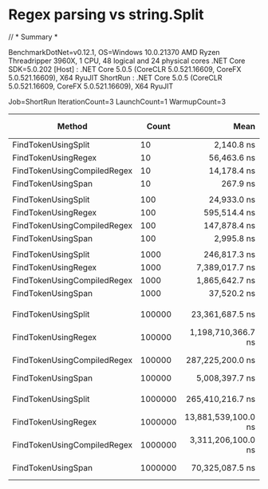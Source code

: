 # Regex parsing vs string.Split

// * Summary *

BenchmarkDotNet=v0.12.1, OS=Windows 10.0.21370
AMD Ryzen Threadripper 3960X, 1 CPU, 48 logical and 24 physical cores
.NET Core SDK=5.0.202
  [Host]   : .NET Core 5.0.5 (CoreCLR 5.0.521.16609, CoreFX 5.0.521.16609), X64 RyuJIT
  ShortRun : .NET Core 5.0.5 (CoreCLR 5.0.521.16609, CoreFX 5.0.521.16609), X64 RyuJIT

Job=ShortRun  IterationCount=3  LaunchCount=1
WarmupCount=3

|                      Method |   Count |                Mean |               Error |           StdDev | Ratio | RatioSD |      Gen 0 |     Gen 1 | Gen 2 |   Allocated |
|---------------------------- |-------- |--------------------:|--------------------:|-----------------:|------:|--------:|-----------:|----------:|------:|------------:|
|         FindTokenUsingSplit |      10 |          2,140.8 ns |           542.90 ns |         29.76 ns |  1.00 |    0.00 |     0.4997 |         - |     - |      4200 B |
|         FindTokenUsingRegex |      10 |         56,463.6 ns |         3,335.08 ns |        182.81 ns | 26.38 |    0.36 |     0.3052 |         - |     - |      2792 B |
| FindTokenUsingCompiledRegex |      10 |         14,178.4 ns |           672.71 ns |         36.87 ns |  6.62 |    0.10 |     0.3204 |         - |     - |      2792 B |
|          FindTokenUsingSpan |      10 |            267.9 ns |            71.94 ns |          3.94 ns |  0.13 |    0.00 |          - |         - |     - |           - |
|                             |         |                     |                     |                  |       |         |            |           |       |             |
|         FindTokenUsingSplit |     100 |         24,933.0 ns |        55,186.06 ns |      3,024.93 ns |  1.00 |    0.00 |     5.4932 |         - |     - |     45960 B |
|         FindTokenUsingRegex |     100 |        595,514.4 ns |        20,810.12 ns |      1,140.67 ns | 24.10 |    2.69 |     2.9297 |         - |     - |     27993 B |
| FindTokenUsingCompiledRegex |     100 |        147,878.4 ns |         6,899.26 ns |        378.17 ns |  5.99 |    0.68 |     3.1738 |         - |     - |     27993 B |
|          FindTokenUsingSpan |     100 |          2,995.8 ns |           906.71 ns |         49.70 ns |  0.12 |    0.01 |          - |         - |     - |           - |
|                             |         |                     |                     |                  |       |         |            |           |       |             |
|         FindTokenUsingSplit |    1000 |        246,817.3 ns |       132,280.18 ns |      7,250.72 ns |  1.00 |    0.00 |    55.4199 |         - |     - |    463560 B |
|         FindTokenUsingRegex |    1000 |      7,389,017.7 ns |     1,712,812.59 ns |     93,885.04 ns | 29.96 |    1.15 |    31.2500 |         - |     - |    280002 B |
| FindTokenUsingCompiledRegex |    1000 |      1,865,642.7 ns |        75,139.90 ns |      4,118.67 ns |  7.56 |    0.24 |    33.2031 |         - |     - |    280000 B |
|          FindTokenUsingSpan |    1000 |         37,520.2 ns |        11,596.27 ns |        635.63 ns |  0.15 |    0.00 |          - |         - |     - |           - |
|                             |         |                     |                     |                  |       |         |            |           |       |             |
|         FindTokenUsingSplit |  100000 |     23,361,687.5 ns |     4,704,550.57 ns |    257,872.29 ns |  1.00 |    0.00 |  5531.2500 |         - |     - |  46400000 B |
|         FindTokenUsingRegex |  100000 |  1,198,710,366.7 ns | 1,153,391,968.21 ns | 63,221,305.72 ns | 51.32 |    3.01 |  3000.0000 |         - |     - |  28006992 B |
| FindTokenUsingCompiledRegex |  100000 |    287,225,200.0 ns |    19,602,254.56 ns |  1,074,465.72 ns | 12.30 |    0.13 |  3000.0000 |         - |     - |  28001072 B |
|          FindTokenUsingSpan |  100000 |      5,008,397.7 ns |     1,457,117.16 ns |     79,869.51 ns |  0.21 |    0.00 |          - |         - |     - |           - |
|                             |         |                     |                     |                  |       |         |            |           |       |             |
|         FindTokenUsingSplit | 1000000 |    265,410,216.7 ns |    79,162,101.87 ns |  4,339,141.92 ns |  1.00 |    0.00 | 64500.0000 |         - |     - | 543200000 B |
|         FindTokenUsingRegex | 1000000 | 13,881,539,100.0 ns | 1,080,914,880.01 ns | 59,248,591.96 ns | 52.31 |    0.74 | 34000.0000 | 1000.0000 |     - | 287207352 B |
| FindTokenUsingCompiledRegex | 1000000 |  3,311,206,100.0 ns |   198,025,830.37 ns | 10,854,463.97 ns | 12.48 |    0.16 | 34000.0000 |         - |     - | 287207352 B |
|          FindTokenUsingSpan | 1000000 |     70,325,087.5 ns |    37,090,106.11 ns |  2,033,033.87 ns |  0.26 |    0.01 |          - |         - |     - |       158 B |